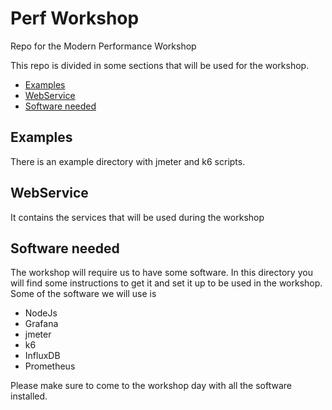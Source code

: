 # Perf Workshop
Repo for the Modern Performance Workshop

This repo is divided in some sections that will be used for the workshop.

- [Examples](./examples/README.MD)
- [WebService](./webservice/README.md)
- [Software needed](./software/README.md)

## Examples
There is an example directory with jmeter and k6 scripts.

## WebService
It contains the services that will be used during the workshop

## Software needed
The workshop will require us to have some software. In this directory you will find some instructions to get it and set it up to be used in the workshop.
Some of the software we will use is
- NodeJs
- Grafana
- jmeter
- k6
- InfluxDB
- Prometheus


Please make sure to come to the workshop day with all the software installed.
